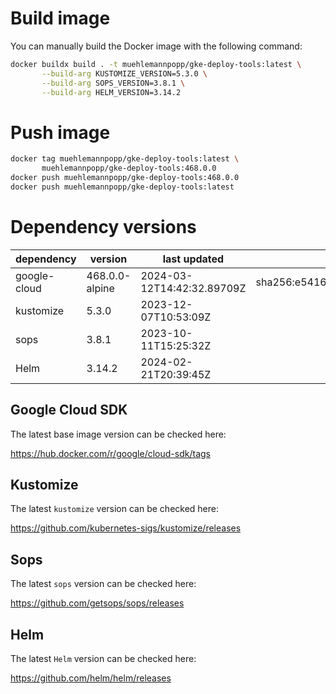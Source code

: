 # Build image

You can manually build the Docker image with the following command:

```bash
docker buildx build . -t muehlemannpopp/gke-deploy-tools:latest \
       --build-arg KUSTOMIZE_VERSION=5.3.0 \
       --build-arg SOPS_VERSION=3.8.1 \
       --build-arg HELM_VERSION=3.14.2
```

# Push image

```bash
docker tag muehlemannpopp/gke-deploy-tools:latest \
       muehlemannpopp/gke-deploy-tools:468.0.0
docker push muehlemannpopp/gke-deploy-tools:468.0.0
docker push muehlemannpopp/gke-deploy-tools:latest
```


# Dependency versions

| dependency   | version                 | last updated                 | digest                       |
|--------------|-------------------------|------------------------------|------------------------------|
| google-cloud | 468.0.0-alpine | 2024-03-12T14:42:32.89709Z | sha256:e5416d91725511a65e538360225ebd53467755d61e35d66a2a8c38486dad7309 |
| kustomize    | 5.3.0        | 2023-12-07T10:53:09Z            |                              |
| sops         | 3.8.1             | 2023-10-11T15:25:32Z                 |                              |
| Helm         | 3.14.2             | 2024-02-21T20:39:45Z                 |                              |


## Google Cloud SDK

The latest base image version can be checked here:

<https://hub.docker.com/r/google/cloud-sdk/tags>


## Kustomize

The latest `kustomize` version can be checked here:

<https://github.com/kubernetes-sigs/kustomize/releases>


## Sops

The latest `sops` version can be checked here:

<https://github.com/getsops/sops/releases>


## Helm

The latest `Helm` version can be checked here:

<https://github.com/helm/helm/releases>

